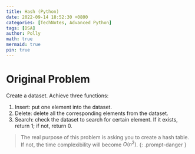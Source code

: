 ```yaml
---
title: Hash (Python)
date: 2022-09-14 18:52:30 +0800
categories: [TechNotes, Advanced Python]
tags: [DSA]
author: Polly
math: true
mermaid: true
pin: true
---
```


# Original Problem

Create a dataset. Achieve three functions:

1. Insert: put one element into the dataset.
1. Delete: delete all the corresponding elements from the dataset.
1. Search: check the dataset to search for certain element. If it exists, return 1; if not, return 0.

> The real purpose of this problem is asking you to create a hash table. If not, the time complexibility will become $O(n^2)$.
{: .prompt-danger }
